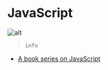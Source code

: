 # JavaScript

![alt](https://upload.wikimedia.org/wikipedia/commons/thumb/9/99/Unofficial_JavaScript_logo_2.svg/1200px-Unofficial_JavaScript_logo_2.svg.png)

> `info`

* [A book series on JavaScript](https://github.com/getify/You-Dont-Know-JS/tree/2nd-ed)